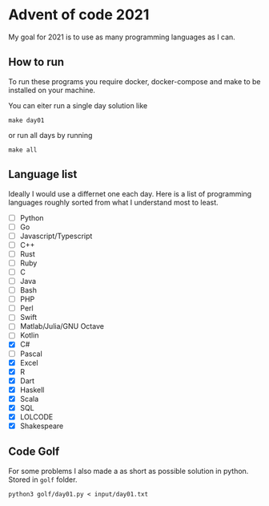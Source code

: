 # Advent of code 2021

My goal for 2021 is to use as many programming languages as I can.

## How to run

To run these programs you require docker, docker-compose and make to be installed on your machine.

You can eiter run a single day solution like
```
make day01
```
or run all days by running
```
make all
```

## Language list

Ideally I would use a differnet one each day. Here is a list of programming languages roughly
sorted from what I understand most to least.

- [ ] Python
- [ ] Go
- [ ] Javascript/Typescript
- [ ] C++
- [ ] Rust
- [ ] Ruby
- [ ] C
- [ ] Java
- [ ] Bash
- [ ] PHP
- [ ] Perl
- [ ] Swift
- [ ] Matlab/Julia/GNU Octave
- [ ] Kotlin
- [x] C#
- [ ] Pascal
- [x] Excel
- [x] R
- [x] Dart
- [x] Haskell
- [x] Scala
- [x] SQL
- [x] LOLCODE
- [x] Shakespeare

## Code Golf
For some problems I also made a as short as possible solution in python. Stored in `golf` folder.
```
python3 golf/day01.py < input/day01.txt
```

